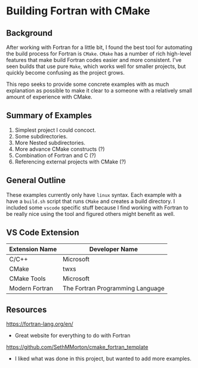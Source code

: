 # Building Fortran with CMake

## Background
After working with Fortran for a little bit, I found the best tool 
for automating the build process for Fortran is `CMake`.
`CMake` has a number of rich high-level features
that make build Fortran codes easier and more consistent.
I've seen builds that use pure `Make`, which works well for
smaller projects, but quickly become confusing as the project grows.

This repo seeks to provide some concrete examples with as much
explanation as possible to make it clear to a someone with
a relatively small amount of experience with CMake.

## Summary of Examples

1. Simplest project I could concoct.
2. Some subdirectories.
3. More Nested subdirectories.
4. More advance CMake constructs (?)
5. Combination of Fortran and C (?)
6. Referencing external projects with CMake (?)

## General Outline
These examples currently only have `linux` syntax.
Each example with a have a `build.sh` script that runs `CMake`
and creates a build directory.
I included some `vscode` specific stuff because I find working with Fortran
to be really nice using the tool and figured others might benefit as well.

## VS Code Extension
|Extension Name  |Developer Name                    |
|----------------|----------------------------------|
| C/C++          | Microsoft                        |
| CMake          | twxs                             |
| CMake Tools    | Microsoft                        |
| Modern Fortran | The Fortran Programming Language |

## Resources
https://fortran-lang.org/en/

* Great website for everything to do with Fortran

https://github.com/SethMMorton/cmake_fortran_template

* I liked what was done in this project, but wanted to add more examples.

